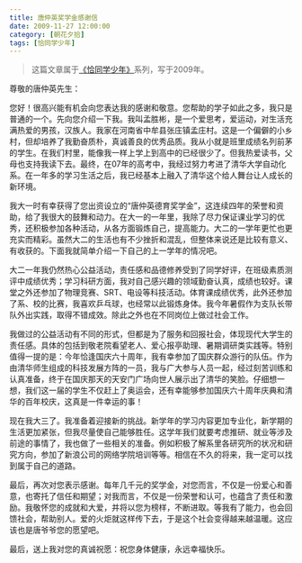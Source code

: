 ```yaml
---
title: 唐仲英奖学金感谢信 
date: 2009-11-27 12:00:00
category: [朝花夕拾]
tags: [恰同学少年]
---
```


> 这篇文章属于[《恰同学少年》](/posts/being-a-young-student)系列，写于2009年。

<!--more-->

尊敬的唐仲英先生： 

您好！很高兴能有机会向您表达我的感谢和敬意。您帮助的学子如此之多，我只是普通的一个。先向您介绍一下我。我叫孟胜彬，是一个爱思考，爱运动，对生活充满热爱的男孩，汉族人。我家在河南省中牟县张庄镇孟庄村。这是一个偏僻的小乡村，但却培养了我勤奋质朴，真诚善良的优秀品质。我从小就是班里成绩名列前茅的学生。在我们村里，能像我一样上学上到高中的已经很少了。但我热爱读书，父母也支持我读下去。最终，在07年的高考中，我经过努力考进了清华大学自动化系。在一年多的学习生活之后，我已经基本上融入了清华这个给人舞台让人成长的新环境。 

我大一时有幸获得了您出资设立的“唐仲英德育奖学金”，这连续四年的荣誉和资助，给了我很大的鼓舞和动力。在大一的一年里，我除了尽力保证课业学习的优秀，还积极参加各种活动，从各方面锻炼自己，提高能力。大二的一学年更忙也更充实而精彩。虽然大二的生活也有不少挫折和混乱，但整体来说还是比较有意义、有收获的。下面我就简单介绍一下自己的上一学年的情况吧。 

大二一年我仍然热心公益活动，责任感和品德修养受到了同学好评，在班级素质测评中成绩优秀；学习科研方面，我对自己感兴趣的领域勤奋认真，成绩也较好。课堂之外还参加了物理竞赛、SRT、电设等科技活动。体育课成绩优秀，此外还参加了系、校的比赛，我喜欢乒乓球，也经常以此锻炼身体。我今年暑假作为支队长带队外出实践，取得不错成效。除此之外也在不同岗位上做过社会工作。 

我做过的公益活动有不同的形式，但都是为了服务和回报社会，体现现代大学生的责任感。具体的包括到敬老院看望老人、爱心报亭助理、暑期调研类实践等。特别值得一提的是：今年恰逢国庆六十周年，我有幸参加了国庆群众游行的队伍。作为由清华师生组成的科技发展方阵的一员，我与广大参与人员一起，经过刻苦训练和认真准备，终于在国庆那天的天安门广场向世人展示出了清华的笑脸。仔细想一想，我们这一届的学生不仅赶上了奥运会，还有幸能够参加国庆六十周年庆典和清华的百年校庆，这真是一件幸运的事！ 

现在我大三了。我准备着迎接新的挑战。新学年的学习内容更加专业化，新学期的生活更加紧张，但我尽量使自己能够胜任。这学年我们就要考虑推研、就业等涉及前途的事情了，我也做了一些相关的准备。例如积极了解系里各研究所的状况和研究方向，参加了新浪公司的网络学院培训等等。相信在不久的将来，我一定可以找到属于自己的道路。 

最后，再次对您表示感谢。每年几千元的奖学金，对您而言，不仅是一份爱心和善意，也寄托了信任和期望；对我而言，不仅是一份荣誉和认可，也蕴含了责任和激励。我敬怀您的成就和大爱，并将以您为榜样，不断进取。等我有了能力，也会回馈社会，帮助别人。爱的火炬就这样传下去，于是这个社会变得越来越温暖。这应该也是唐爷爷您的愿望吧。 

最后，送上我对您的真诚祝愿：祝您身体健康，永远幸福快乐。
